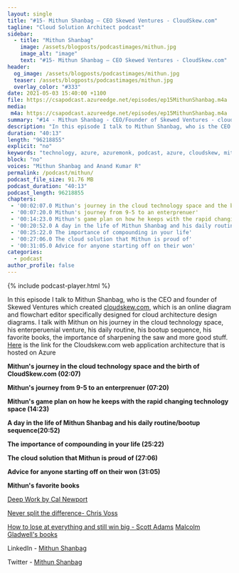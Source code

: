 ```yaml
---
layout: single
title: "#15- Mithun Shanbag – CEO Skewed Ventures - CloudSkew.com"
tagline: "Cloud Solution Architect podcast"
sidebar:
  - title: "Mithun Shanbag"
    image: /assets/blogposts/podcastimages/mithun.jpg
    image_alt: "image"
    text: "#15- Mithun Shanbag – CEO Skewed Ventures - CloudSkew.com"
header:
  og_image: /assets/blogposts/podcastimages/mithun.jpg
  teaser: /assets/blogposts/podcastimages/mithun.jpg
  overlay_color: "#333"
date: 2021-05-03 15:40:00 +1100
file: https://csapodcast.azureedge.net/episodes/ep15MithunShanbag.m4a
media: 
 m4a: https://csapodcast.azureedge.net/episodes/ep15MithunShanbag.m4a
summary: "#14 - Mithun Shanbag - CEO/Founder of Skewed Ventures - cloudskew.com"
description: "In this episode I talk to Mithun Shanbag, who is the CEO and founder of Skewed Ventures which created cloudskew.com, which is an online diagram and flowchart editor specifically designed for cloud architecture design diagrams. I talk with Mithun on his journey in the cloud technology space, his enterperuenial venture, his daily routine, his bootup sequence, his favorite books, the importance of sharpening the saw and more good stuff."
duration: "40:13" 
length: "96218855"
explicit: "no" 
keywords: "technology, azure, azuremonk, podcast, azure, cloudskew, mithun shanbag, ceo, founder, "
block: "no" 
voices: "Mithun Shanbag and Anand Kumar R"
permalink: /podcast/mithun/
podcast_file_size: 91.76 MB 
podcast_duration: "40:13" 
podcast_length: 96218855
chapters:
 - '00:02:07.0 Mithun's journey in the cloud technology space and the birth of CloudSkew.com'
 - '00:07:20.0 Mithun's journey from 9-5 to an enterprenuer'
 - '00:14:23.0 Mithun's game plan on how he keeps with the rapid changing technology space'
 - '00:20:52.0 A day in the life of Mithun Shanbag and his daily routine/bootup sequence'
 - '00:25:22.0 The importance of compounding in your life'
 - '00:27:06.0 The cloud solution that Mithun is proud of'
 - '00:31:05.0 Advice for anyone starting off on their won'
categories:
  - podcast
author_profile: false
---
```


{% include podcast-player.html %}

In this episode I talk to Mithun Shanbag, who is the CEO and founder of Skewed Ventures which created [cloudskew.com](https://www.cloudskew.com), which is an online diagram and flowchart editor specifically designed for cloud architecture design diagrams. I talk with Mithun on his journey in the cloud technology space, his enterperuenial venture, his daily routine, his bootup sequence, his favorite books, the importance of sharpening the saw and more good stuff. [Here](https://www.cloudskew.com/about/cloudskew-architecture.html) is the link for the Cloudskew.com web application architecture that is hosted on Azure 

**Mithun's journey in the cloud technology space and the birth of CloudSkew.com (02:07)** 

**Mithun's journey from 9-5 to an enterprenuer (07:20)** 

**Mithun's game plan on how he keeps with the rapid changing technology space (14:23)**

**A day in the life of Mithun Shanbag and his daily routine/bootup sequence(20:52)**

**The importance of compounding in your life (25:22)**

**The cloud solution that Mithun is proud of (27:06)**

**Advice for anyone starting off on their won (31:05)**


**Mithun's favorite books**

[Deep Work by Cal Newport](https://www.amazon.com/Deep-Work-Focused-Success-Distracted/dp/1455586692/ref=tmm_hrd_swatch_0?_encoding=UTF8&qid=1621458893&sr=1-1)

[Never split the difference- Chris Voss](https://www.amazon.com/Never-Split-Difference-Negotiating-Depended/dp/0062407805/ref=asc_df_0062407805/?tag=hyprod-20&linkCode=df0&hvadid=266023323049&hvpos=&hvnetw=g&hvrand=11816865292060431590&hvpone=&hvptwo=&hvqmt=&hvdev=c&hvdvcmdl=&hvlocint=&hvlocphy=9004029&hvtargid=pla-332673243061&psc=1)

[How to lose at everything and still win big - Scott Adams](https://www.amazon.com/How-Fail-Almost-Everything-Still-ebook/dp/B00COOFBA4)
[Malcolm Gladwell's books](https://www.amazon.com/s?k=Malcolm+Gladwell&i=audible&ref=dp_byline_sr_audible_1)



LinkedIn - [Mithun Shanbag](https://www.linkedin.com/in/mithunshanbhag/)

Twitter - [Mithun Shanbag](https://twitter.com/MithunShanbhag)
